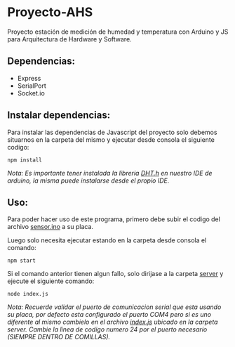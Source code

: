 # Proyecto-AHS
Proyecto estación de medición de humedad y temperatura con Arduino y JS para Arquitectura de Hardware y Software.

## Dependencias:
- Express
- SerialPort
- Socket.io

## Instalar dependencias:
Para instalar las dependencias de Javascript del proyecto solo debemos situarnos en la carpeta del mismo y ejecutar desde consola el siguiente codigo:
```
npm install
```

*Nota: Es importante tener instalada la libreria [DHT.h](https://github.com/adafruit/DHT-sensor-library) en nuestro IDE de arduino, la misma puede instalarse desde el propio IDE.*

## Uso:
Para poder hacer uso de este programa, primero debe subir el codigo del archivo [sensor.ino](/sensor.ino) a su placa.

Luego solo necesita ejecutar estando en la carpeta desde consola el comando:
```
npm start
```

Si el comando anterior tienen algun fallo, solo dirijase a la carpeta [server](/server) y ejecute el siguiente comando:
```
node index.js
```

*Nota: Recuerde validar el puerto de comunicacion serial que esta usando su placa, por defecto esta configurado el puerto COM4 pero si es uno diferente al mismo cambielo en el archivo [index.js](/server/index.js) ubicado en la carpeta server. Cambie la linea de codigo numero 24 por el puerto necesario (SIEMPRE DENTRO DE COMILLAS).*

